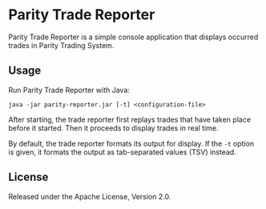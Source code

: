 Parity Trade Reporter
=====================

Parity Trade Reporter is a simple console application that displays occurred
trades in Parity Trading System.


Usage
-----

Run Parity Trade Reporter with Java:

    java -jar parity-reporter.jar [-t] <configuration-file>

After starting, the trade reporter first replays trades that have taken place
before it started. Then it proceeds to display trades in real time.

By default, the trade reporter formats its output for display. If the `-t`
option is given, it formats the output as tab-separated values (TSV) instead.


License
-------

Released under the Apache License, Version 2.0.
